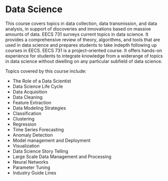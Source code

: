 # Data Science

This course covers topics in data collection, data transmission, and data analysis, in support of discoveries and innovations based on massive amounts of data. EECS 731 surveys current topics in data science. It provides a comprehensive review of theory, algorithms, and tools that are used in data science and prepares students to take indepth following up courses in EECS.  EECS 731 is a project-oriented course. It offers hands-on experience for students to integrate knowledge from a widerange  of topics in data science without dwelling on any particular subfield of data science.

Topics covered by this course include:
* The Role of a Data Scientist
* Data Science Life Cycle
* Data Acquisition
* Data Cleaning
* Feature Extraction
* Data Modeling Strategies
* Classification
* Clustering
* Regression
* Time Series Forecasting
* Anomaly Detection
* Model management and Deployment
* Visualization
* Data Science Story Telling
* Large Scale Data Management and Processing
* Neural Networks
* Parameter Tuning
* Industry Guide Lines

